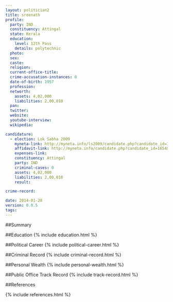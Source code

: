 ```yaml
---
layout: politician2
title: sreenath
profile: 
  party: IND
  constituency: Attingal
  state: Kerala
  education: 
    level: 12th Pass
    details: polytechnic
  photo: 
  sex: 
  caste: 
  religion: 
  current-office-title: 
  crime-accusation-instances: 0
  date-of-birth: 1957
  profession: 
  networth: 
    assets: 4,02,000
    liabilities: 2,00,010
  pan: 
  twitter: 
  website: 
  youtube-interview: 
  wikipedia: 

candidature: 
  - election: Lok Sabha 2009
    myneta-link: http://myneta.info/ls2009/candidate.php?candidate_id=1654
    affidavit-link: http://myneta.info/candidate.php?candidate_id=1654&scan=original
    expenses-link: 
    constituency: Attingal 
    party: IND
    criminal-cases: 0
    assets: 4,02,000
    liabilities: 2,00,010
    result:  

crime-record: 

date: 2014-01-28
version: 0.0.5
tags: 
---
```

##Summary


##Education
{% include education.html %}


##Political Career
{% include political-career.html %}


##Criminal Record
{% include criminal-record.html %}


##Personal Wealth
{% include personal-wealth.html %}


##Public Office Track Record
{% include track-record.html %}


##References


{% include references.html %}